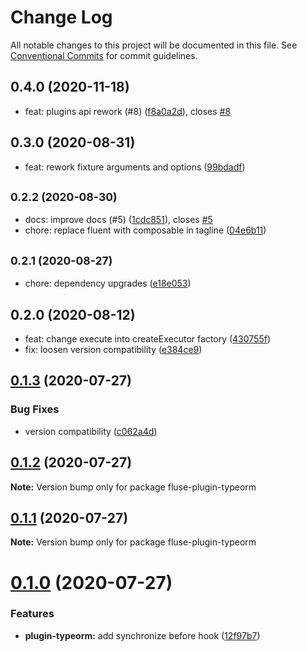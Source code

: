 # Change Log

All notable changes to this project will be documented in this file.
See [Conventional Commits](https://conventionalcommits.org) for commit guidelines.

## 0.4.0 (2020-11-18)

* feat: plugins api rework (#8) ([f8a0a2d](https://github.com/Nayni/fluse/commit/f8a0a2d)), closes [#8](https://github.com/Nayni/fluse/issues/8)





## 0.3.0 (2020-08-31)

* feat: rework fixture arguments and options ([99bdadf](https://github.com/Nayni/fluse/commit/99bdadf))





## <small>0.2.2 (2020-08-30)</small>

* docs: improve docs (#5) ([1cdc851](https://github.com/Nayni/fluse/commit/1cdc851)), closes [#5](https://github.com/Nayni/fluse/issues/5)
* chore: replace fluent with composable in tagline ([04e6b11](https://github.com/Nayni/fluse/commit/04e6b11))





## <small>0.2.1 (2020-08-27)</small>

* chore: dependency upgrades ([e18e053](https://github.com/Nayni/fluse/commit/e18e053))





## 0.2.0 (2020-08-12)

* feat: change execute into createExecutor factory ([430755f](https://github.com/Nayni/fluse/commit/430755f))
* fix: loosen version compatibility ([e384ce9](https://github.com/Nayni/fluse/commit/e384ce9))





## [0.1.3](https://github.com/Nayni/fluse/compare/fluse-plugin-typeorm@0.1.2...fluse-plugin-typeorm@0.1.3) (2020-07-27)


### Bug Fixes

* version compatibility ([c062a4d](https://github.com/Nayni/fluse/commit/c062a4de683bce48de48235ddf6016546ac5bb34))





## [0.1.2](https://github.com/Nayni/fluse/compare/fluse-plugin-typeorm@0.1.1...fluse-plugin-typeorm@0.1.2) (2020-07-27)

**Note:** Version bump only for package fluse-plugin-typeorm





## [0.1.1](https://github.com/Nayni/fluse/compare/fluse-plugin-typeorm@0.1.0...fluse-plugin-typeorm@0.1.1) (2020-07-27)

**Note:** Version bump only for package fluse-plugin-typeorm





# [0.1.0](https://github.com/Nayni/fluse/compare/fluse-plugin-typeorm@0.0.2...fluse-plugin-typeorm@0.1.0) (2020-07-27)


### Features

* **plugin-typeorm:** add synchronize before hook ([12f97b7](https://github.com/Nayni/fluse/commit/12f97b772266b0f19f3e524163ff40d2db0b0d6f))
